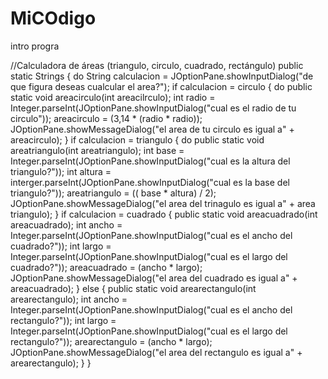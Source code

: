 # MiCOdigo
intro progra

//Calculadora de áreas (triangulo, circulo, cuadrado, rectángulo)
public static Strings {
    do 
String calculacion = JOptionPane.showInputDialog("de que figura deseas cualcular el area?");
 if calculacion = circulo {
    do
    public static void areacirculo(int areacilrculo);
    int radio = Integer.parseInt(JOptionPane.showInputDialog("cual es el radio de tu circulo"));
    areacirculo = (3,14 * (radio * radio));
    JOptionPane.showMessageDialog("el area de tu circulo es igual a" + areacirculo);
 }
if calculacion = triangulo {
    do
    public static void areatriangulo(int areatriangulo);
    int base = Integer.parseInt(JOptionPane.showInputDialog("cual es la altura del triangulo?"));
    int altura = interger.parseInt(JOptionPane.showInputDialog("cual es la base del triangulo?"));
    areatriangulo = (( base * altura) / 2);
    JOptionPane.showMessageDialog("el area del trinagulo es igual a" + area triangulo);
}
if calculacion = cuadrado {
    public static void areacuadrado(int areacuadrado);
    int ancho = Integer.parseInt(JOptionPane.showInputDialog("cual es el ancho del cuadrado?"));
    int largo = Integer.parseInt(JOptionPane.showInputDialog("cual es el largo del cuadrado?"));
    areacuadrado = (ancho * largo);
    JOptionPane.showMessageDialog("el area del cuadrado es igual a" + areacuadrado);
}
else {
    public static void arearectangulo(int arearectangulo);
     int ancho = Integer.parseInt(JOptionPane.showInputDialog("cual es el ancho del rectangulo?"));
    int largo = Integer.parseInt(JOptionPane.showInputDialog("cual es el largo del rectangulo?"));
    arearectangulo = (ancho * largo);
    JOptionPane.showMessageDialog("el area del rectangulo es igual a" + arearectangulo);
}
}

